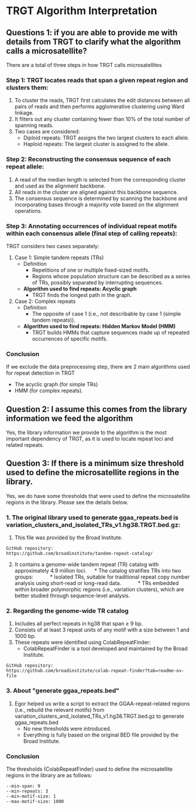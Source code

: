 # TRGT Algorithm Interpretation
## Questions 1: if you are able to provide me with details from TRGT to clarify what the algorithm calls a microsatellite?
There are a total of three steps in how TRGT calls microsatellites
### Step 1: TRGT locates reads that span a given repeat region and clusters them:
1. To cluster the reads, TRGT first calculates the edit distances between all pairs of reads and then performs agglomerative clustering using Ward linkage.
2. It filters out any cluster containing fewer than 10% of the total number of spanning reads.
3. Two cases are considered:
   * Diploid repeats: TRGT assigns the two largest clusters to each allele.
   * Haploid repeats: The largest cluster is assigned to the allele.

### Step 2: Reconstructing the consensus sequence of each repeat allele:
1. A read of the median length is selected from the corresponding cluster and used as the alignment backbone.
2. All reads in the cluster are aligned against this backbone sequence.
3. The consensus sequence is determined by scanning the backbone and incorporating bases through a majority vote based on the alignment operations.

### Step 3: Annotating occurrences of individual repeat motifs within each consensus allele (final step of calling repeats):
TRGT considers two cases separately:
1. Case 1: Simple tandem repeats (TRs)
   * Definition
      * Repetitions of one or multiple fixed-sized motifs.
      * Regions whose population structure can be described as a series of TRs, possibly separated by interrupting sequences.
   * **Algorithm used to find repeats: Acyclic graph**
      * TRGT finds the longest path in the graph.
2. Case 2: Complex repeats
   * Definition
      * The opposite of case 1 (i.e., not describable by case 1 (simple tandem repeats)).
   * **Algorithm used to find repeats: Hidden Markov Model (HMM)**
      * TRGT builds HMMs that capture sequences made up of repeated occurrences of specific motifs.

### Conclusion
If we exclude the data preprocessing step, there are 2 main algorithms used for repeat detection in TRGT
* The acyclic graph (for simple TRs)
* HMM (for complex repeats).

## Question 2: I assume this comes from the library information we feed the algorithm
Yes, the library information we provide to the algorithm is the most important dependency of TRGT, as it is used to locate repeat loci and related repeats.

## Question 3: If there is a minimum size threshold used to define the microsatellite regions in the library.
Yes, we do have some thresholds that were used to define the microsatellite regions in the library. Please see the details below.
### 1. The original library used to generate ggaa_repeats.bed is variation_clusters_and_isolated_TRs_v1.hg38.TRGT.bed.gz:
1. This file was provided by the Broad Institute.
```
GitHub repository:
https://github.com/broadinstitute/tandem-repeat-catalog/
```
2. It contains a genome-wide tandem repeat (TR) catalog with approximately 4.9 million loci.
   * The catalog stratifies TRs into two groups:
   * Isolated TRs, suitable for traditional repeat copy number analysis using short-read or long-read data.
   * TRs embedded within broader polymorphic regions (i.e., variation clusters), which are better studied through sequence-level analysis.

### 2. Regarding the genome-wide TR catalog
1. Includes all perfect repeats in hg38 that span ≥ 9 bp.
2. Consists of at least 3 repeat units of any motif with a size between 1 and 1000 bp.
3. These repeats were identified using ColabRepeatFinder:
   * ColabRepeatFinder is a tool developed and maintained by the Broad Institute.
```
GitHub repository:
https://github.com/broadinstitute/colab-repeat-finder?tab=readme-ov-file
```

### 3. About "generate ggaa_repeats.bed" 
1. Egor helped us write a script to extract the GGAA-repeat-related regions (i.e., rebuild the relevant motifs) from variation_clusters_and_isolated_TRs_v1.hg38.TRGT.bed.gz to generate ggaa_repeats.bed
   * No new thresholds were introduced.
   * Everything is fully based on the original BED file provided by the Broad Institute.

### Conclusion
The thresholds (ColabRepeatFinder) used to define the microsatellite regions in the library are as follows:
```
--min-span: 9
--min-repeats: 3
--min-motif-size: 1
--max-motif-size: 1000
```
